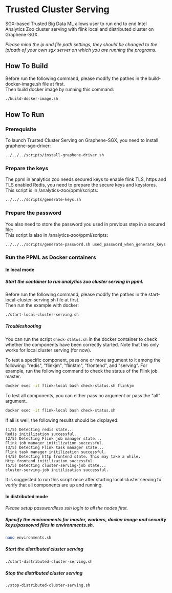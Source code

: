 # Trusted Cluster Serving
SGX-based Trusted Big Data ML allows user to run end to end Intel Analytics Zoo cluster serving with flink local and distributed cluster on Graphene-SGX.

*Please mind the ip and file path settings, they should be changed to the ip/path of your own sgx server on which you are running the programs.*

## How To Build
Before run the following command, please modify the pathes in the build-docker-image.sh file at first. <br>
Then build docker image by running this command: <br>
```bash
./build-docker-image.sh
```

## How To Run
### Prerequisite
To launch Trusted Cluster Serving on Graphene-SGX, you need to install graphene-sgx-driver:
```bash
../../../scripts/install-graphene-driver.sh
```

### Prepare the keys
The ppml in analytics zoo needs secured keys to enable flink TLS, https and TLS enabled Redis, you need to prepare the secure keys and keystores. <br>
This script is in /analytics-zoo/ppml/scripts: <br>
```bash
../../../scripts/generate-keys.sh
```

### Prepare the password
You also need to store the password you used in previous step in a secured file: <br>
This script is also in /analytics-zoo/ppml/scripts: <br>
```bash
../../../scripts/generate-password.sh used_password_when_generate_keys
```

### Run the PPML as Docker containers
#### In local mode
##### Start the container to run analytics zoo cluster serving in ppml.
Before run the following command, please modify the pathes in the start-local-cluster-serving.sh file at first. <br>
Then run the example with docker: <br>
```bash
./start-local-cluster-serving.sh
```
##### Troubleshooting
You can run the script `check-status.sh` in the docker container to check whether the components have been correctly started. 
Note that this only works for local cluster serving (for now).

To test a specific component, pass one or more argument to it among the following:
"redis", "flinkjm", "flinktm", "frontend", and "serving". For example, run the following command to check the status of the Flink job master.

```bash
docker exec -it flink-local bash check-status.sh flinkjm
```

To test all components, you can either pass no argument or pass the "all" argument.

```bash
docker exec -it flink-local bash check-status.sh
```
If all is well, the following results should be displayed:

```
(1/5) Detecting redis state...
Redis initilization successful.
(2/5) Detecting Flink job manager state...
Flink job manager initilization successful.
(3/5) Detecting Flink task manager state...
Flink task manager initilization successful.
(4/5) Detecting http frontend state. This may take a while.
Http frontend initilization successful.
(5/5) Detecting cluster-serving-job state...
cluster-serving-job initilization successful.
```

It is suggested to run this script once after starting local cluster serving to verify that all components are up and running.


#### In distributed mode
*Please setup passwordless ssh login to all the nodes first.*
##### Specify the environments for master, workers, docker image and security keys/passowrd files in environments.sh.
```bash
nano environments.sh
```
##### Start the distributed cluster serving
```bash
./start-distributed-cluster-serving.sh
```
##### Stop the distributed cluster serving 
```bash
./stop-distributed-cluster-serving.sh
```
